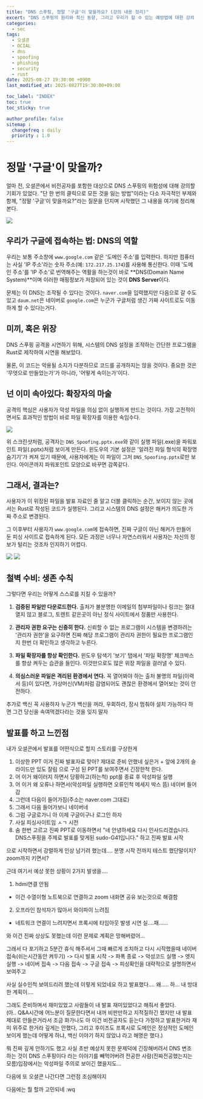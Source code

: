 ```yaml
---
title: "DNS 스푸핑, 정말 '구글'이 맞을까요? (강의 내용 정리)"
excert: "DNS 스푸핑의 원리와 최신 동향, 그리고 우리가 할 수 있는 예방법에 대한 강의 내용을 정리한 글이다."
categories:
  - sec
tags:
  - 오셜콘
  - OCIAL
  - dns
  - spoofing
  - phishing
  - security
  - rust
date: 2025-08-27 19:30:00 +0900
last_modified_at: 2025-0827T19:30:00+09:00

toc_label: "INDEX"
toc: true
toc_sticky: true

author_profile: false
sitemap :
  changefreq : daily
  priority : 1.0
---
```


# 정말 '구글'이 맞을까?

얼마 전, 오셜콘에서 비전공자를 포함한 대상으로 DNS 스푸핑의 위험성에 대해 강의할 기회가 있었다. "단 한 번의 클릭으로 모든 것을 잃는 방법"이라는 다소 자극적인 부제와 함께, "정말 '구글'이 맞을까요?"라는 질문을 던지며 시작했던 그 내용을 여기에 정리해본다.

<img src="/assets/images/dns-spoofing/main.png"/>

## 우리가 구글에 접속하는 법: DNS의 역할

우리는 보통 주소창에 `www.google.com` 같은 '도메인 주소'를 입력한다. 하지만 컴퓨터는 사실 'IP 주소'라는 숫자 주소(예: `172.217.25.174`)를 사용해 통신한다. 이때 '도메인 주소'를 'IP 주소'로 번역해주는 역활을 하는것이 바로 **DNS(Domain Name System)**이며 이러한 매핑정보가 저장되어 있는 것이 **DNS Server**이다.

문제는 이 DNS는 조작될 수 있다는 것이다. `naver.com`을 입력했지만 다음으로 갈 수도 있고 `daum.net`은 네이버로 `google.com`은 누군가 구글처럼 생긴 가짜 사이트로도 이동하게 할 수 있다는거다.

## 미끼, 혹은 위장

DNS 스푸핑 공격을 시연하기 위해, 시스템의 DNS 설정을 조작하는 간단한 프로그램을 Rust로 제작하여 시연을 해보았다.

물론, 이 코드는 악용될 소지가 다분하므로 코드를 공개하지는 않을 것이다. 중요한 것은 '무엇으로 만들었는가'가 아니라, '어떻게 속이는가'이다.

## 넌 이미 속아있다: 확장자의 마술

공격의 핵심은 사용자가 악성 파일을 의심 없이 실행하게 만드는 것이다. 가장 고전적이면서도 효과적인 방법이 바로 파일 확장자를 이용한 속임수다.

<img src="/assets/images/dns-spoofing/fake-pptx-exe.png"/>

위 스크린샷처럼, 공격자는 `DNS_Spoofing.pptx.exe`와 같이 실행 파일(.exe)을 파워포인트 파일(.pptx)처럼 보이게 만든다. 윈도우의 기본 설정은 '알려진 파일 형식의 확장명 숨기기'가 켜져 있기 때문에, 사용자에게는 이 파일이 그저 `DNS_Spoofing.pptx`로만 보인다. 아이콘까지 파워포인트 모양으로 바꾸면 감쪽같다.

## 그래서, 결과는?

사용자가 이 위장된 파일을 발표 자료인 줄 알고 더블 클릭하는 순간, 보이지 않는 곳에서는 Rust로 작성된 코드가 실행된다. 그리고 시스템의 DNS 설정은 해커가 의도한 가짜 주소로 변경된다.

그 이후부터 사용자가 `www.google.com`에 접속하면, 진짜 구글이 아닌 해커가 만들어 둔 피싱 사이트로 접속하게 된다. 모든 과정은 너무나 자연스러워서 사용자는 자신의 정보가 털리는 것조차 인지하기 어렵다.

<img src="/assets/images/dns-spoofing/phishing_before.png"/>
<img src="/assets/images/dns-spoofing/phishing_after.png"/>

## 철벽 수비: 생존 수칙

그렇다면 우리는 어떻게 스스로를 지킬 수 있을까?

1.  **검증된 파일만 다운로드한다.**
    출처가 불분명한 이메일의 첨부파일이나 링크는 절대 열지 않고 블로그, 토렌트 같은곳이 아닌 정식 사이트에서 정품만 사용한다.

2.  **관리자 권한 요구는 신중히 한다.**
    신뢰할 수 없는 프로그램이 시스템을 변경하려는 '관리자 권한'을 요구하면 진짜 해당 프로그램이 관리자 권한이 필요한 프로그램인지 한번 더 확인하고 생각하고 누른다.

3.  **파일 확장자를 항상 확인한다.**
    윈도우 탐색기 '보기' 탭에서 '파일 확장명' 체크박스를 항상 켜두는 습관을 들인다. 이것만으로도 많은 위장 파일을 걸러낼 수 있다.

4.  **의심스러운 파일은 격리된 환경에서 연다.**
    꼭 열어봐야 하는 출처 불명의 파일(이력서 등)이 있다면, 가상머신(VM)처럼 감염되어도 괜찮은 환경에서 열어보는 것이 안전하다.

추가로 백신 꼭 사용하자 누군가 백신을 꺼라, 우회하라, 잠시 멈춰야 설치 가능하다 하면 그건 당신을 속여먹겠다라는 것을 잊지 말자

## 발표를 하고 느낀점

내가 오셜콘에서 발표를 어떤식으로 할지 스토리를 구상한게

1. 이상한 PPT 이거 진짜 발표자료 맞아? 제대로 준비 안했네 싶은거 + 앞에 2개의 슬라이드만 있도 잘림 으로 구성 된 PPT를 보여주면서 긴장한척 한다.
2. 어 이거 왜이러지 하면서 당황하고(하는척) ppt를 종료 후 악성파일 실행
3. 어 이거 왜 오류나 하면서(악성파일 실행하면 오류인척 메세지 박스 뜸) 네이버 들어감
4. 그런데 다음이 들어가짐(주소는 naver.com 그대로)
5. 그래서 다음 들어가보니 네이버네
6. 그럼 구글로가니 아 이제 구글이구나 로그인 하자
7. 사실 피싱사이트임 ㅅㄱ 시전
8. 숨 한번 고르고 진짜 PPT로 이동하면서 "네 안녕하세요 다시 인사드리겠습니다. DNS스푸핑을 주제로 발표를 맞게된 sudo-G41입니다." 하고 진짜 발표 시작

으로 시작하면서 강렬하게 인상 남기려 했는데.... 분명 시작 전까지 테스트 했단말이지? zoom까지 키면서?

근데 여기서 예상 못한 상황이 2가지 발생을....

1. hdmi연결 안됨
- 이건 수열이형 노트북으로 연결하고 zoom 내화면 공유 보는것으로 해결함
2. 오프라인 참석자가 많아서 와이파이 느려짐
- 네트워크 연결이 느려지면서 프록시에 타임아웃 발생 시연 실....패......

와 이건 진짜 상상도 못했는데 이런 문제로 계획은 망해버렸어...

그래서 다 포기하고 5분간 휴식 해주셔서 그때 빠르게 조치하고 다시 시작했을때
네이버 접속(쉬는시간동안 켜두기) -> 다시 발표 시작 -> 파폭 종료 -> 악성코드 실행 -> 엣지 실행 -> 네이버 접속 -> 다음 접속 -> 구글 접속 -> 피싱확인을 대략적으로 설명하면서 보여주고

사실 실수인척 보여드리려 했는데 이렇게 되었네요 하고 발표했다.... 왜..... 하... 내 방대한 계획이....

그래도 준비하며서 재미있었고 사람들이 내 발표 재미있었다고 해줘서 좋았다.  
(아.. Q&A시간에 어느분이 질문한다면서 내꺼 비판만하고 지적질하긴 했지만 내 발표 제대로 안들은거라서 조금 화가나도 아 이건 비전공자도 듣는다 가정하고 발표한거라 재미 위주로 한거라 깊게는 안했다, 그리고 후이즈도 프록시로 도메인은 정상적인 도메인 보이게 했는데 어떻게 하냐, 백신 이야기 하지 않았냐 라고 해명은 했다.)

뭐 진짜 깊게 안하기도 했고 사실 초반 예상치 못한 문제덕에 긴장해버려서 DNS 변조 하는 것이 DNS 스푸핑이다 라는 이야기를 빼먹어버려 전공한 사람(진짜전공했는지는 모름)입장에서는 악성파일 주의로 보이긴 했을지도...

다음에 또 오셜콘 나간다면 그런점 조심해야지

다음에는 뭘 할까 고민되네
:wq